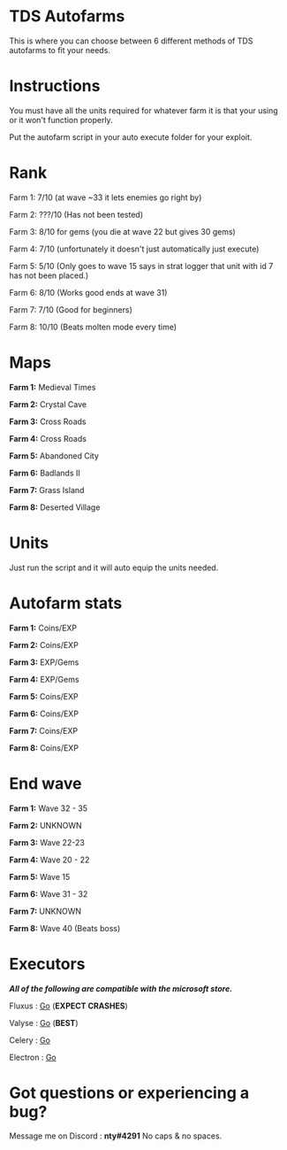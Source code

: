 # TDS Autofarms
This is where you can choose between 6 different methods of TDS autofarms to fit your needs.

# Instructions

You must have all the units required for whatever farm it is that your using or it won't function properly.

Put the autofarm script in your auto execute folder for your exploit.

# Rank

Farm 1: 7/10 (at wave ~33 it lets enemies go right by)

Farm 2: ???/10 (Has not been tested)

Farm 3: 8/10 for gems (you die at wave 22 but gives 30 gems)

Farm 4: 7/10 (unfortunately it doesn't just automatically just execute)

Farm 5: 5/10 (Only goes to wave 15 says in strat logger that unit with id 7 has not been placed.)

Farm 6: 8/10 (Works good ends at wave 31)

Farm 7: 7/10 (Good for beginners)

Farm 8: 10/10 (Beats molten mode every time)

# Maps

**Farm 1:** Medieval Times

**Farm 2:** Crystal Cave

**Farm 3:** Cross Roads

**Farm 4:** Cross Roads

**Farm 5:** Abandoned City

**Farm 6:** Badlands II

**Farm 7:** Grass Island

**Farm 8:** Deserted Village

# Units

Just run the script and it will auto equip the units needed.

# Autofarm stats

**Farm 1:** Coins/EXP

**Farm 2:** Coins/EXP

**Farm 3:** EXP/Gems

**Farm 4:** EXP/Gems

**Farm 5:** Coins/EXP

**Farm 6:** Coins/EXP

**Farm 7:** Coins/EXP

**Farm 8:** Coins/EXP

# End wave

**Farm 1:** Wave 32 - 35

**Farm 2:** UNKNOWN

**Farm 3:** Wave 22-23

**Farm 4:** Wave 20 - 22

**Farm 5:** Wave 15

**Farm 6:** Wave 31 - 32

**Farm 7:** UNKNOWN

**Farm 8:** Wave 40 (Beats boss)

# Executors

***All of the following  are compatible with the microsoft store.***

Fluxus : <a href="https://fluxteam.net" target="_Blank">Go</a> (**EXPECT CRASHES**)

Valyse : <a href="https://valyse.net" target="_Blank">Go</a> (**BEST**)

Celery : <a href="https://0xvienna.github.io/Celery/" target="_Blank">Go</a>

Electron : <a href="https://ryos.lol" target="_Blank">Go</a>

# Got questions or experiencing a bug?

Message me on Discord : **nty#4291** No caps & no spaces.
